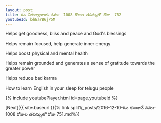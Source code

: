 ```yaml
---
layout: post
title: ఓం వికుర్వాణాయ నమః- 1008 రోజుల తపస్సులో రోజు  752
youtubeId: bhEaYB6jP5M
---
```

 
 
Helps get goodness, bliss and peace and God's blessings
 
Helps remain focused, help generate inner energy 
 
Helps boost physical and mental health 
 
Helps remain grounded and generates a sense of gratitude towards the greater power 
 
Helps reduce bad karma
 
How to learn English in your sleep for telugu people
 
 
 
 


{% include youtubePlayer.html id=page.youtubeId %}
 
[Next]({{ site.baseurl }}{% link split1/_posts/2016-12-10-ఓం కుండానే నమః- 1008 రోజుల తపస్సులో రోజు  751.md%})
 
